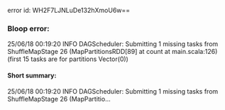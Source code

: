 error id: WH2F7LJNLuDe132hXmoU6w==
### Bloop error:

25/06/18 00:19:20 INFO DAGScheduler: Submitting 1 missing tasks from ShuffleMapStage 26 (MapPartitionsRDD[89] at count at main.scala:126) (first 15 tasks are for partitions Vector(0))
#### Short summary: 

25/06/18 00:19:20 INFO DAGScheduler: Submitting 1 missing tasks from ShuffleMapStage 26 (MapPartitio...